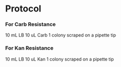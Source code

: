# Protocol
### For Carb Resistance 
10 mL LB 10 uL Carb 1 colony scraped on a pipette tip 

### For Kan Resistance 
10 mL LB 10 uL Kan 1 colony scraped on a pipette tip 
